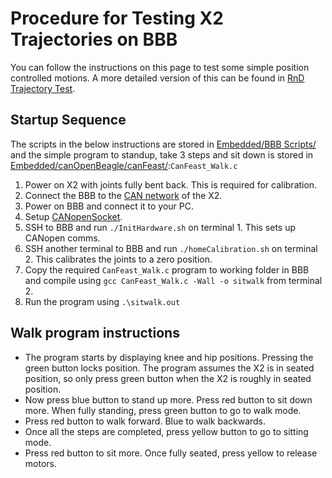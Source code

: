 # Procedure for Testing X2 Trajectories on BBB

You can follow the instructions on this page to test some simple position controlled motions. A more detailed version of this can be found in [RnD Trajectory Test](https://exoembedded.readthedocs.io/en/latest/rnd_test/).

## Startup Sequence
The scripts in the below instructions are stored in [Embedded/BBB Scripts/](https://github.com/capstonealex/Embedded/tree/master/BBB%20Scripts) and the simple program to standup, take 3 steps and sit down is stored in [Embedded/canOpenBeagle/canFeast/](https://github.com/capstonealex/Embedded/tree/master/canOpenBeagle/canFeast):`CanFeast_Walk.c`

1. Power on X2 with joints fully bent back. This is required for calibration.
2. Connect the BBB to the [CAN network](https://exoembedded.readthedocs.io/en/latest/canopenHardware/#x2-canbus-cable-mapping) of the X2. 
3. Power on BBB and connect it to your PC.
4. Setup [CANopenSocket](https://exoembedded.readthedocs.io/en/latest/Deployment/canopen_setup/).
4. SSH to BBB and run `./InitHardware.sh` on terminal 1. This sets up CANopen comms.
5. SSH another terminal to BBB and run `./homeCalibration.sh` on terminal 2. This calibrates the joints to a zero position.
6. Copy the required `CanFeast_Walk.c` program to working folder in BBB and compile using `gcc CanFeast_Walk.c -Wall -o sitwalk` from terminal 2.
7. Run the program using `.\sitwalk.out`

## Walk program instructions
* The program starts by displaying knee and hip positions. Pressing the green button locks position. The program assumes the X2 is in seated position, so only press green button when the X2 is roughly in seated position. 
* Now press blue button to stand up more. Press red button to sit down more. When fully standing, press green button to go to walk mode.
* Press red button to walk forward. Blue to walk backwards.
* Once all the steps are completed, press yellow button to go to sitting mode. 
* Press red button to sit more. Once fully seated, press yellow to release motors.